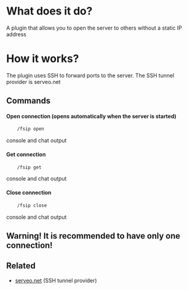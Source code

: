 # What does it do? 

 A plugin that allows you to open the server to others without a static IP address


# How it works?

 The plugin uses SSH to forward ports to the server. The SSH tunnel provider is serveo.net
## Commands

#### Open connection (opens automatically when the server is started)

```cmd
    /fsip open
```
console and chat output

#### Get connection

```cmd
    /fsip get
```
console and chat output

#### Close connection

```cmd
    /fsip close
```
console and chat output

## Warning! It is recommended to have only one connection!


## Related

- [serveo.net](https://serveo.net/) (SSH tunnel provider)
